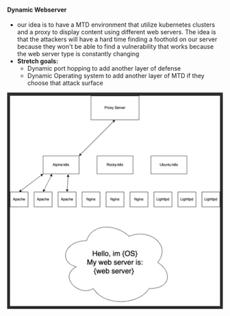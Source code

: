 
#### Dynamic Webserver
- our idea is to have a MTD environment that utilize kubernetes clusters and a proxy to display content using different web servers. The idea is that the attackers will have a hard time finding a foothold on our server because they won't be able to find a vulnerability that works because the web server type is constantly changing
- **Stretch goals:**
	- Dynamic port hopping to add another layer of defense
	- Dynamic Operating system to add another layer of MTD if they choose that attack surface

![alt](diagram1.png)

